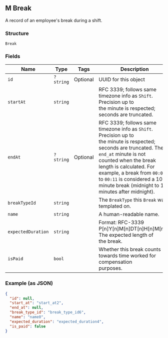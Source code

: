 ## M Break

A record of an employee's break during a shift.

### Structure

`Break`

### Fields

| Name | Type | Tags | Description |
|  --- | --- | --- | --- |
| `id` | `?string` | Optional | UUID for this object |
| `startAt` | `string` |  | RFC 3339; follows same timezone info as `Shift`. Precision up to<br>the minute is respected; seconds are truncated. |
| `endAt` | `?string` | Optional | RFC 3339; follows same timezone info as `Shift`. Precision up to<br>the minute is respected; seconds are truncated. The `end_at` minute is not<br>counted when the break length is calculated. For example, a break from `00:00`<br>to `00:11`  is considered a 10 minute break (midnight to 10 minutes after midnight). |
| `breakTypeId` | `string` |  | The `BreakType` this `Break` was templated on. |
| `name` | `string` |  | A human-readable name. |
| `expectedDuration` | `string` |  | Format: RFC-3339 P[n]Y[n]M[n]DT[n]H[n]M[n]S. The expected length of<br>the break. |
| `isPaid` | `bool` |  | Whether this break counts towards time worked for compensation<br>purposes. |

### Example (as JSON)

```json
{
  "id": null,
  "start_at": "start_at2",
  "end_at": null,
  "break_type_id": "break_type_id6",
  "name": "name0",
  "expected_duration": "expected_duration4",
  "is_paid": false
}
```

